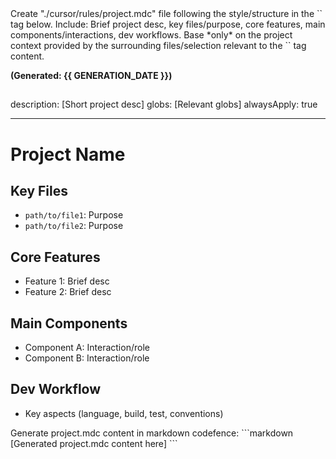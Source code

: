 <instructions>
Create "./cursor/rules/project.mdc" file following the style/structure in the `<example>` tag below.
Include: Brief project desc, key files/purpose, core features, main components/interactions, dev workflows.
Base *only* on the project context provided by the surrounding files/selection relevant to the `<task>` tag content.
</instructions>

**(Generated: {{ GENERATION_DATE }})**

## <example>

description: [Short project desc]
globs: [Relevant globs]
alwaysApply: true

---

# Project Name

## Key Files

- `path/to/file1`: Purpose
- `path/to/file2`: Purpose

## Core Features

- Feature 1: Brief desc
- Feature 2: Brief desc

## Main Components

- Component A: Interaction/role
- Component B: Interaction/role

## Dev Workflow

- Key aspects (language, build, test, conventions)
  </example>

<task>
Generate project.mdc content in markdown codefence:
```markdown
[Generated project.mdc content here]
```
</task>
